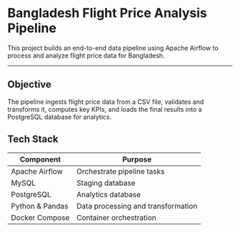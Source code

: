 # Bangladesh Flight Price Analysis Pipeline

This project builds an end-to-end data pipeline using Apache Airflow to process and analyze flight price data for Bangladesh.

---

## Objective

The pipeline ingests flight price data from a CSV file, validates and transforms it, computes key KPIs, and loads the final results into a PostgreSQL database for analytics.



## Tech Stack

| Component    | Purpose                      |
|--------------|------------------------------|
| Apache Airflow | Orchestrate pipeline tasks |
| MySQL        | Staging database              |
| PostgreSQL   | Analytics database            |
| Python & Pandas | Data processing and transformation |
| Docker Compose | Container orchestration     |



